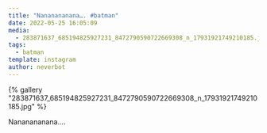 ```yaml
---
title: "Nananananana…. #batman"
date: 2022-05-25 16:05:09
media: 
  - 283871637_685194825927231_8472790590722669308_n_17931921749210185.jpg
tags: 
  - batman
template: instagram
author: neverbot
---
```


{% gallery "283871637_685194825927231_8472790590722669308_n_17931921749210185.jpg" %}

Nananananana….
